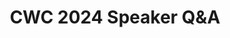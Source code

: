 ---
title: CWC 2024 Speaker Q&A
redirect_to: https://docs.google.com/document/d/1EmdflUqtlrUBVUy129yVFSxVPtYLmY4CYQ1MkEUasFk/edit
redirect_from: 
  - /RW24CWCSpeakerQnA
  - /rw24cwcspeakerqna
---